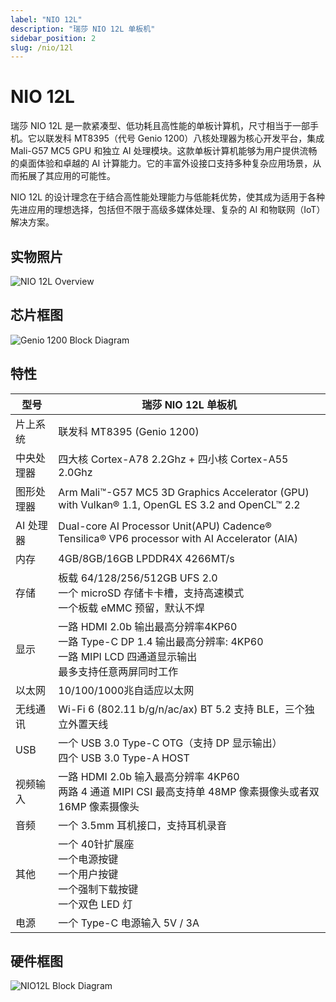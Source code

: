 ```yaml
---
label: "NIO 12L"
description: "瑞莎 NIO 12L 单板机"
sidebar_position: 2
slug: /nio/12l
---
```


# NIO 12L

瑞莎 NIO 12L 是一款紧凑型、低功耗且高性能的单板计算机，尺寸相当于一部手机。它以联发科 MT8395（代号 Genio 1200）八核处理器为核心开发平台，集成 Mali-G57 MC5 GPU 和独立 AI 处理模块。这款单板计算机能够为用户提供流畅的桌面体验和卓越的 AI 计算能力。它的丰富外设接口支持多种复杂应用场景，从而拓展了其应用的可能性。

NIO 12L 的设计理念在于结合高性能处理能力与低能耗优势，使其成为适用于各种先进应用的理想选择，包括但不限于高级多媒体处理、复杂的 AI 和物联网（IoT）解决方案。

## 实物照片

![NIO 12L Overview](/img/nio/nio12l/nio-12l-v131-overview.webp)

## 芯片框图

![Genio 1200 Block Diagram](/img/nio/nio12l/hw_soc_g1200_block.svg)

## 特性

| 型号       | 瑞莎 NIO 12L 单板机                                                                                                                                 |
| ---------- | --------------------------------------------------------------------------------------------------------------------------------------------------- |
| 片上系统   | 联发科 MT8395 (Genio 1200)                                                                                                                          |
| 中央处理器 | 四大核 Cortex-A78 2.2Ghz + 四小核 Cortex-A55 2.0Ghz                                                                                                 |
| 图形处理器 | Arm Mali™-G57 MC5 3D Graphics Accelerator (GPU) with Vulkan® 1.1, OpenGL ES 3.2 and OpenCL™ 2.2                                                  |
| AI 处理器  | Dual-core AI Processor Unit(APU) Cadence® Tensilica® VP6 processor with AI Accelerator (AIA)                                                      |
| 内存       | 4GB/8GB/16GB LPDDR4X 4266MT/s                                                                                                                       |
| 存储       | 板载 64/128/256/512GB UFS 2.0 <br/> 一个 microSD 存储卡卡槽，支持高速模式 <br/> 一个板载 eMMC 预留，默认不焊                                        |
| 显示       | 一路 HDMI 2.0b 输出最高分辨率4KP60 <br/> 一路 Type-C DP 1.4 输出最高分辨率: 4KP60 <br/> 一路 MIPI LCD 四通道显示输出 <br/> 最多支持任意两屏同时工作 |
| 以太网     | 10/100/1000兆自适应以太网                                                                                                                           |
| 无线通讯   | Wi-Fi 6 (802.11 b/g/n/ac/ax) BT 5.2 支持 BLE，三个独立外置天线                                                                                      |
| USB        | 一个 USB 3.0 Type-C OTG（支持 DP 显示输出） <br/> 四个 USB 3.0 Type-A HOST                                                                          |
| 视频输入   | 一路 HDMI 2.0b 输入最高分辨率 4KP60 <br/> 两路 4 通道 MIPI CSI 最高支持单 48MP 像素摄像头或者双 16MP 像素摄像头                                     |
| 音频       | 一个 3.5mm 耳机接口，支持耳机录音                                                                                                                   |
| 其他       | 一个 40针扩展座 <br/> 一个电源按键 <br/> 一个用户按键 <br/> 一个强制下载按键 <br/> 一个双色 LED 灯                                                  |
| 电源       | 一个 Type-C 电源输入 5V / 3A                                                                                                                        |

## 硬件框图

![NIO12L Block Diagram](/img/nio/nio12l/NIO12L_Block_Diagram.svg)
